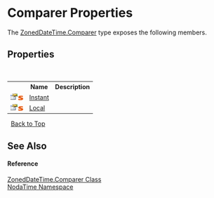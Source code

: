 # Comparer Properties
 

The <a href="T_NodaTime_ZonedDateTime_Comparer">ZonedDateTime.Comparer</a> type exposes the following members.


## Properties
&nbsp;<table><tr><th></th><th>Name</th><th>Description</th></tr><tr><td>![Public property](media/pubproperty.gif "Public property")![Static member](media/static.gif "Static member")</td><td><a href="P_NodaTime_ZonedDateTime_Comparer_Instant">Instant</a></td><td /></tr><tr><td>![Public property](media/pubproperty.gif "Public property")![Static member](media/static.gif "Static member")</td><td><a href="P_NodaTime_ZonedDateTime_Comparer_Local">Local</a></td><td /></tr></table>&nbsp;
<a href="#comparer-properties">Back to Top</a>

## See Also


#### Reference
<a href="T_NodaTime_ZonedDateTime_Comparer">ZonedDateTime.Comparer Class</a><br /><a href="N_NodaTime">NodaTime Namespace</a><br />